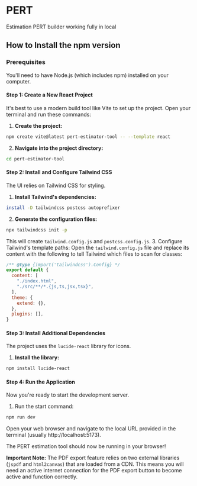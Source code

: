 # PERT
Estimation PERT builder working fully in local

## How to Install the npm version

### Prerequisites
You'll need to have Node.js (which includes npm) installed on your computer.

#### Step 1: Create a New React Project
It's best to use a modern build tool like Vite to set up the project. Open your terminal and run these commands:

1. **Create the project:**

```sh
npm create vite@latest pert-estimator-tool -- --template react
```
2. **Navigate into the project directory:**
```sh
cd pert-estimator-tool
```
#### Step 2: Install and Configure Tailwind CSS
The UI relies on Tailwind CSS for styling.

1. **Install Tailwind's dependencies:**
```sh
install -D tailwindcss postcss autoprefixer
```
2. **Generate the configuration files:**
```sh
npx tailwindcss init -p
```
This will create `tailwind.config.js` and `postcss.config.js`.
3. Configure Tailwind's template paths: Open the `tailwind.config.js` file and replace its content with the following to tell Tailwind which files to scan for classes:

```js
/** @type {import('tailwindcss').Config} */
export default {
  content: [
    "./index.html",
    "./src/**/*.{js,ts,jsx,tsx}",
  ],
  theme: {
    extend: {},
  },
  plugins: [],
}
```
#### Step 3: Install Additional Dependencies
The project uses the `lucide-react` library for icons.

1. **Install the library:**
```sh
npm install lucide-react
```

#### Step 4: Run the Application
Now you're ready to start the development server.

1. Run the start command:

```sh
npm run dev
```
Open your web browser and navigate to the local URL provided in the terminal (usually http://localhost:5173).

The PERT estimation tool should now be running in your browser!

**Important Note:** The PDF export feature relies on two external libraries (`jspdf` and `html2canvas`) that are loaded from a CDN. This means you will need an active internet connection for the PDF export button to become active and function correctly.
